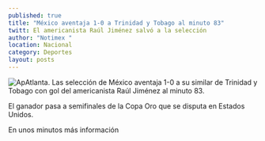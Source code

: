 ```yaml
---
published: true
title: "México aventaja 1-0 a Trinidad y Tobago al minuto 83"
twitt: El americanista Raúl Jiménez salvó a la selección
author: "Notimex "
location: Nacional
category: Deportes
layout: posts
---
```


![Ap](http://i.imgur.com/j3YS4vnm.jpg)Atlanta. Las selección de México aventaja 1-0 a su similar de Trinidad y Tobago con gol del americanista Raúl Jiménez al minuto 83.

El ganador pasa a semifinales de la Copa Oro que se disputa en Estados Unidos.

En unos minutos más información
